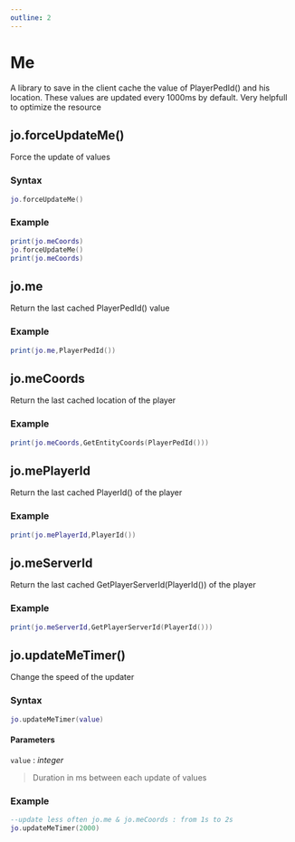 ```yaml
---
outline: 2
---
```

# Me
A library to save in the client cache the value of PlayerPedId() and his location. These values are updated every 1000ms by default.
Very helpfull to optimize the resource

## jo.forceUpdateMe()
Force the update of values
### Syntax
```lua
jo.forceUpdateMe()
```

### Example
```lua
print(jo.meCoords)
jo.forceUpdateMe()
print(jo.meCoords)
```

## jo.me
Return the last cached PlayerPedId() value
### Example
```lua
print(jo.me,PlayerPedId())
```

## jo.meCoords
Return the last cached location of the player
### Example
```lua
print(jo.meCoords,GetEntityCoords(PlayerPedId()))
```
## jo.mePlayerId
Return the last cached PlayerId() of the player
### Example
```lua
print(jo.mePlayerId,PlayerId())
```
## jo.meServerId
Return the last cached GetPlayerServerId(PlayerId()) of the player
### Example
```lua
print(jo.meServerId,GetPlayerServerId(PlayerId()))
```

## jo.updateMeTimer()
Change the speed of the updater
### Syntax
```lua
jo.updateMeTimer(value)
```
#### Parameters
`value` : *integer*
> Duration in ms between each update of values
  

### Example
```lua
--update less often jo.me & jo.meCoords : from 1s to 2s
jo.updateMeTimer(2000)
```
